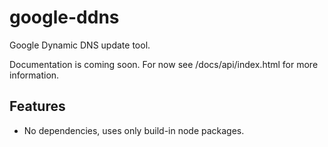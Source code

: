 # google-ddns
Google Dynamic DNS update tool.

Documentation is coming soon. For now see /docs/api/index.html for more information.

## Features
* No dependencies, uses only build-in node packages.